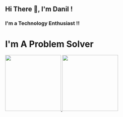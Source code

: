 ## Hi There 👋, I'm Danil !

<!--
**danilsyah/danilsyah** is a ✨ _special_ ✨ repository because its `README.md` (this file) appears on your GitHub profile.

Here are some ideas to get you started:

- 🔭 I’m currently working on ...
- 🌱 I’m currently learning ...
- 👯 I’m looking to collaborate on ...
- 🤔 I’m looking for help with ...
- 💬 Ask me about ...
- 📫 How to reach me: ...
- 😄 Pronouns: ...
- ⚡ Fun fact: ...
-->
### I'm a Technology Enthusiast !!

# I'm A Problem Solver

<p align="left">
<a href="https://github.com/danilsyah">
  <img height="180em" src="https://github-readme-stats-eight-theta.vercel.app/api?username=danilsyah&show_icons=true&theme=algolia&include_all_commits=true&count_private=true"/>
  <img height="180em" src="https://github-readme-stats-eight-theta.vercel.app/api/top-langs/?username=danilsyah&layout=compact&langs_count=8&theme=algolia"/>
</a>
</p>

